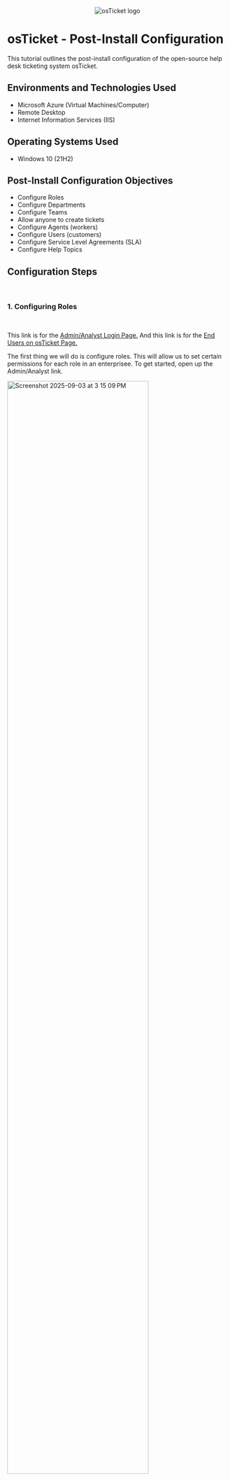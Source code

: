 <p align="center">
<img src="https://i.imgur.com/Clzj7Xs.png" alt="osTicket logo"/>
</p>

<h1>osTicket - Post-Install Configuration</h1>
This tutorial outlines the post-install configuration of the open-source help desk ticketing system osTicket.<br />



<h2>Environments and Technologies Used</h2>

- Microsoft Azure (Virtual Machines/Computer)
- Remote Desktop
- Internet Information Services (IIS)

<h2>Operating Systems Used </h2>

- Windows 10</b> (21H2)

<h2>Post-Install Configuration Objectives</h2>

- Configure Roles
- Configure Departments
- Configure Teams
- Allow anyone to create tickets
- Configure Agents (workers)
- Configure Users (customers)
- Configure Service Level Agreements (SLA)
- Configure Help Topics

<h2>Configuration Steps</h2>
<br>
<h3>1. Configuring Roles</h3>
<br>
<p>
  This link is for the <a href="http://localhost/osTicket/scp/login.php">Admin/Analyst Login Page.</a> And this link is for the <a href="http://localhost/osTicket">End Users on osTicket Page.</a>
</p>
<p>
  The first thing we will do is configure roles. This will allow us to set certain permissions for each role in an enterprisee. To get started, open up the Admin/Analyst link.
</p>
<p>
  <img width="80%" height="80%" alt="Screenshot 2025-09-03 at 3 15 09 PM" src="https://github.com/user-attachments/assets/03257b3d-d94b-4ff9-848c-0710c71c29b0" />

</p>
<p>
  Please make sure you are on the Admin Panel, it should look similar to this. Inside here, go to the Agents tab, and then inside there, make your way to the Roles tab. 
</p>
<img width="80%" height="80%" alt="Screenshot 2025-09-03 at 3 35 49 PM" src="https://github.com/user-attachments/assets/4bf3a49d-3a16-4111-9bf5-ba71e0880941" />
</p>
<p>
You can assign the name here for the role along with any internal notes if necessary.
</p>
<p>
<img width="80%" height="80%" alt="Screenshot 2025-09-03 at 3 35 57 PM" src="https://github.com/user-attachments/assets/08e87123-a651-4ae0-8840-d360ebfd6865" />

</p>
<p>
Inside this tab, you can configure all of your permissions for this role. This will be my admin, so I will go ahead and enable all the permissions for this role.
</p>
<p>
<img width="80%" height="80%" alt="Screenshot 2025-09-03 at 3 43 37 PM" src="https://github.com/user-attachments/assets/596a2e83-1c06-4c19-8660-ab3724060b45" />
</p>
<p>
  We have successfully added our Supreme Admin role and assigned all the proper permissions, good work.
</p><br>
<h3>2. Configuring Departments</h3>
<br>
<p>
  Next, we will configure Departments. This will make assigning tickets easier, knowing where the tickets come from or even who can see the tickets as well. 
</p>
<p>
  <img width="80%" height="80%" alt="Screenshot 2025-09-03 at 5 58 23 PM" src="https://github.com/user-attachments/assets/da224452-41d4-4777-9153-1b6e0b7bb0a7" />

</p>
<p>
  To create Departments, return back to the Admin page and go into the Agents tab. Click the Departments tab and then select Add New Department.
</p>
<p>
  <img width="80%" height="80%" alt="Screenshot 2025-09-03 at 5 59 42 PM" src="https://github.com/user-attachments/assets/207f84e5-c9fe-4c52-9bb9-d46ee621955b" />

</p>
<p>
  On this page, you can configure each department to your enterprises needs. I will create my first Department as SysAdmins and I will leave all the settings to default. You can always come back and make changes to each department.
</p>
<p>
  <img width="80%" height="80%" alt="Screenshot 2025-09-03 at 6 05 31 PM" src="https://github.com/user-attachments/assets/3f2ddc29-7551-4e19-a1c8-3d4453ec8459" />

</p>
<p>
  Underneath the Access tab, you can add in any Agents here. We will come back to this when we have configured some agents to work here! For now, we will Create Dept.
</p>
<p>
  <img width="80%" height="80%" alt="Screenshot 2025-09-03 at 6 06 16 PM" src="https://github.com/user-attachments/assets/96497ea6-9900-45da-982f-1d7b5326e40d" />
  
</p>
<p>
  We have successfully added the SysAdmins department. Very good.
</p>
<br>
<h3>3. Configuring Teams</h3>
<br>
<p>
  This step will be helpful if you have a group of people, all from different departments. For example, if you run an online bank, you can have administrators on the team as well as the help desk technicians who field the tickets themselves. To get started, go over to the admin panel on osTicket.
</p>
<p>
  <img width="80%" height="80%" alt="Screenshot 2025-09-03 at 6 20 18 PM" src="https://github.com/user-attachments/assets/537eaa52-b4d5-4912-9980-7cf8614b73db" />

</p>
<p>
  From the Admin panel, select the Agents tab and then select the Teams tab. I have the Add New Team button highlighted. Go ahead and click it.
</p>
<p>
  <img width="80%" height="80%" alt="Screenshot 2025-09-03 at 6 27 32 PM" src="https://github.com/user-attachments/assets/63545267-b36d-476b-9541-ac76c6dba125" />

</p>
<p>
As with configuring the Departments, you can also add members to the team from the members tab. I will do that later. For now, click Create Team.
</p>
<br>
<p>
  <h3>4. Allow anyone to create tickets</h3>
  <br>
</p>
<p>
  Configuring this setting will allow anyone to create a ticket even if they don't have an account. You may want to do this if you're setting up a sandbox environment. Return to the Admin page and click into the settings tab.
</p>
<p>
  <img width="80%" height="80%" alt="Screenshot 2025-09-04 at 9 19 58 PM" src="https://github.com/user-attachments/assets/bb9cde43-1937-4628-8814-79ad6d5743e0" />

</p>
<p>
Once inside the settings tab, click on the Users tab. You can configure all sorts of useful settings here. Again, UNCHECK the registration required box to make submitting tickets easier for a sandbox application. 
</p>
<p>
  <h3>5. Configuring Agents</h3>
</p>
<p>
  Now your osTickets system needs some workers(Agents). Head over to the Admin panel again and click on Agents.
</p>
<p>
  <img width="80%" height="80%" alt="Screenshot 2025-09-04 at 9 32 44 PM" src="https://github.com/user-attachments/assets/b7c3c30a-e93a-47ab-b98a-8469a04b154d" />

</p>
<p>
  Click on Add New Agent. Inside you will be able to set up any Agents you may have. Note that there is also an Access, Permissions, and a Teams tab. I will name my Agent Jane Doe.
</p>
<p>
  <img width="80%" height="80"% alt="Screenshot 2025-09-04 at 9 35 49 PM" src="https://github.com/user-attachments/assets/1ba96ab4-96af-4a49-a8d1-bd5612ae8571" />

</p>
<p>
  I have assigned my Agent Jane Doe to the SysAdmins department we created earlier, specifically to the role of Supreme Admin. I have also assigned Jane Doe to the Online Banking Team we created earlier. Click over on the Teams to perform this. 
</p>
<p>
  <img width="80%" height="80%" alt="Screenshot 2025-09-04 at 9 44 14 PM" src="https://github.com/user-attachments/assets/99ff0303-299b-4533-8817-8703e07f1b21" />

</p>
<p>
  Our new agent Jane was successfully added. I also added another agent, John. I have assigned him to the Support Department and gave him the view only role.
</p>
<p>
  <img width="80%" height="80%" alt="Screenshot 2025-09-04 at 9 48 03 PM" src="https://github.com/user-attachments/assets/d2bde100-1b65-4f0f-abf2-29fec86876e1" />

</p>
<p>
  If you need to set a password for your agents, click on the Agent tab. Then click on the agent who's password you would like to set.
</p>
<br>
<p>
  <h3>6. Configuring Users</h3>
  <br>
</p>
<p>
  We are ready to now add Users to the Directory. To configure these settings, head over to the Agent Panel, then click on the Users tab. Look for the Agent Panel link at the top of the page, to the right of our names.
</p>
<p>
  <img width="80%" height="80%" alt="Screenshot 2025-09-04 at 9 56 10 PM" src="https://github.com/user-attachments/assets/a7fed4ea-0ec0-43fd-9cdd-9af2f5ced38f" />
</p>
<p>
  The Agent Panel should look like this. Find your way to the Add User button and click it. Enter in your customers information. Our customer will be Karen for our sandbox. I will only add one for my application, but add as many as you need!
</p>
<br>
<p>
  <h3>7. Configuring SLA</h3>
  <br>
</p>
<p>
  Configuring SLA, or Service Level Agreements, is important to indicating the severity of a ticket. A severity-A ticket could mean a website-wide outage versus a severity-C ticket where an employee has lost a laptop charging cable, but will not cause any stoppage in production for the company. 
</p>
<p>
  <img width="80%" height="80%" alt="Screenshot 2025-09-04 at 10 15 38 PM" src="https://github.com/user-attachments/assets/e81315af-4925-43d8-9262-c2516e29b0c7" />

</p>
<p>
  Finding your way once again to the Admin Panel, click on the Manage tab. Find the SLA tab below it, and select Add New SLA Plan.
</p>
<p>
  <img width="80%" height="80%" alt="Screenshot 2025-09-04 at 10 18 28 PM" src="https://github.com/user-attachments/assets/3657689c-ab0e-4ad2-8b3b-3576497a9521" />

</p>
<p>
  Our first of three will be Sev-A. We can configure each SLA's grace period (time to respond before ticket is due). The schedule can also be set to 24/7, 24/5 or office hours. For Sev-A, we will go with a 1 hour grace period and a 24/7 schedule.
</p>
<p>
  <img width="80%" height="80%" alt="Screenshot 2025-09-04 at 10 22 43 PM" src="https://github.com/user-attachments/assets/4b719c16-812a-42e1-90ae-7cbba8a31850" />

</p>
<p>
  The second SLA will have a 4 hour grace period and the 24/7 schedule.
</p>
<p>
  <img width="80%" height="80%" alt="Screenshot 2025-09-04 at 10 23 21 PM" src="https://github.com/user-attachments/assets/a1e67a54-eb64-42ee-a751-27a35f21221f" />

</p>
<p>
  And our last SLA will be Sev-C. This has an 8 hour grace period. Since Sev-C will be lower priority, setting the schedule to just business will be more than fine.
</p>
<br>
<p>
  <h3>8. Configuring Help Topics</h3>
  <br>
</p>
<p>
  Adding Help Topics will be beneficial as this will help the end users decide what category to file the ticket under, which will assist the help desk in solving the tickets quicker.
</p>
<p>
  <img width="80%" height="80%" alt="Screenshot 2025-09-04 at 10 34 18 PM" src="https://github.com/user-attachments/assets/852e8616-86f6-4f16-a849-8531083db69a" />

</p>
<p>
  Go ahead and return to the Admin Panel once more. Click on the Manage tab, then the Help Topics tab and then click Add New Help Topic. I will be creating 5 different help topics to choose from. They will be Business Critcal Outage, Personal Computer Issues, Equipment Request, Password Reset and Other. Repeat this step for each topic and assing the Parent Topic however you would like.
</p>
<p>
  <img width="80%" height="80%" alt="Screenshot 2025-09-04 at 10 42 37 PM" src="https://github.com/user-attachments/assets/ff5880fd-9eba-4aec-9bb5-aca9ce701583" />

</p>
<p>
  All of your newly created help topics should now appear in your Help Topics tab.
</p>
<br>
<p>You have now successfully configured all of your settings needed to setup your osTicket to run in a sandbox environment. Go ahead and play around with any of your settings, you may prefer what I have shown.
</p>
<br>
<p><h3>Great work!</h3></p>
